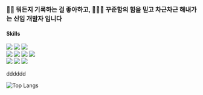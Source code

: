 ### ✍🏻 뭐든지 기록하는 걸 좋아하고, 🏃🏻‍♀️ 꾸준함의 힘을 믿고 차근차근 해내가는 신입 개발자 입니다
#### Skills

<img src="https://img.shields.io/badge/Javascript-F7DF1E?style=flat-square&logo=Javascript&logoColor=white"/> <img src="https://img.shields.io/badge/TypeScript-3178C6?style=flat&logo=TypeScript&logoColor=white"/> <img src="https://img.shields.io/badge/React-61DAFB?style=flat-square&logo=React&logoColor=white"/> 
<br/>
<img src="https://img.shields.io/badge/Redux-764ABC?style=flat-square&logo=Redux&logoColor=white"/> <img src="https://img.shields.io/badge/Next.js-000000?style=flat-square&logo=Next.js&logoColor=white"/> <img src="https://img.shields.io/badge/Firebase-FFCA28?style=flat-square&logo=firebase&logoColor=white"/> <img src="https://img.shields.io/badge/MUI-007FFF?style=flat-square&logo=MUI&logoColor=white"/>
<br/>
<img src="https://img.shields.io/badge/GitHub-181717?style=flat-square&logo=GitHub&logoColor=white"/> <img src="https://img.shields.io/badge/Figma-F24E1E?style=flat-square&logo=Figma&logoColor=white"/> <img src="https://img.shields.io/badge/Notion-000000?style=flat-square&logo=Notion&logoColor=white"/> 

<div width="100px" height="10px">dddddd</div>

![Top Langs](https://github-readme-stats.vercel.app/api/top-langs/?username=Hana-Korea&layout=compact)

